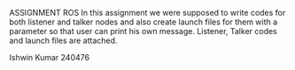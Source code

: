 ASSIGNMENT ROS
In this assignment we were supposed to write codes for both listener and talker nodes and also create launch files for them with a parameter so that user can print his own message.
Listener, Talker codes and launch files are attached.

Ishwin Kumar
240476

